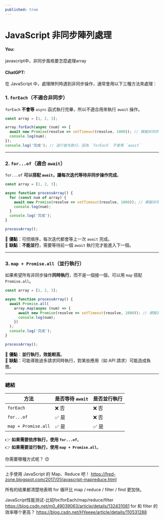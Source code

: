 ```yaml
---
published: true
---
```

# JavaScript 非同步陣列處理

#### You:
javascript中，非同步風格要怎麼處理array

#### ChatGPT:
在 JavaScript 中，處理陣列時遇到非同步操作，通常會用以下三種方法來處理：

### 1. **`forEach`（不適合非同步）**

`forEach` **不會等** `async` 函式執行完畢，所以不適合用來執行 `await` 操作。

```javascript
const array = [1, 2, 3];

array.forEach(async (num) => {
  await new Promise(resolve => setTimeout(resolve, 1000)); // 模擬非同步操作
  console.log(num);
});
console.log('完成'); // 這行會先執行，因為 `forEach` 不會等 `await`
```

---

### 2. **`for...of`（適合 `await`）**

`for...of` **可以搭配 `await`，讓每次迭代等待非同步操作完成**。

```javascript
const array = [1, 2, 3];

async function processArray() {
  for (const num of array) {
    await new Promise(resolve => setTimeout(resolve, 1000)); // 模擬非同步操作
    console.log(num);
  }
  console.log('完成');
}

processArray();
```

📌 **優點**：可控順序，每次迭代都會等上一次 `await` 完成。\
📌 **缺點**：**不能並行**，需要等待前一個 `await` 執行完才能進入下一個。

---

### 3. **`map + Promise.all`（並行執行）**

如果希望所有非同步操作**同時執行**，而不是一個接一個，可以用 `map` 搭配 `Promise.all`。

```javascript
const array = [1, 2, 3];

async function processArray() {
  await Promise.all(
    array.map(async (num) => {
      await new Promise(resolve => setTimeout(resolve, 1000)); // 模擬非同步操作
      console.log(num);
    })
  );
  console.log('完成');
}

processArray();
```

📌 **優點**：**並行執行，效能較高**。\
📌 **缺點**：可能導致過多請求同時執行，對某些應用（如 API 請求）可能造成負擔。

---

### 總結

| 方法                  | 是否等待 `await` | 是否並行執行 |
| ------------------- | ------------ | ------ |
| `forEach`           | ❌ 否          | ❌ 否    |
| `for...of`          | ✅ 是          | ❌ 否    |
| `map + Promise.all` | ✅ 是          | ✅ 是    |

👉 **如果需要依序執行，使用 `for...of`**。\
👉 **如果需要並行執行，使用 `map + Promise.all`**。

你需要哪種方式呢？ 😊

---

上手使用 JavaScript 的 Map、Reduce 吧！
  https://fred-zone.blogspot.com/2017/01/javascript-mapreduce.html


所有的结果都清楚地表明 for 循环比 map / reduce / filter / find 更加快。

JavaScript性能测试-比较for/forEach/map/reduce/filter
  https://blog.csdn.net/m0_49039063/article/details/132431081
for 和 filter 的效率哪个更高？
  https://blog.csdn.net/HYeeee/article/details/110531288